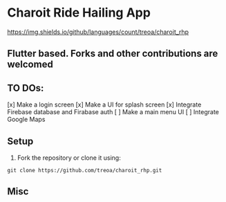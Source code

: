 # Charoit Ride Hailing App

https://img.shields.io/github/languages/count/treoa/charoit_rhp

## Flutter based. Forks and other contributions are welcomed

## TO DOs:
[x] Make a login screen
[x] Make a UI for splash screen
[x] Integrate Firebase database and Firabase auth
[ ] Make a main menu UI
[ ] Integrate Google Maps

## Setup
1. Fork the repository or clone it using:
```git
git clone https://github.com/treoa/charoit_rhp.git
```

## Misc